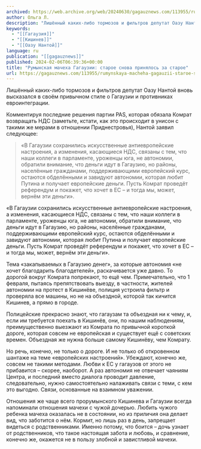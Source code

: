 ```yaml
---
archived: https://web.archive.org/web/20240630/gagauznews.com/113955/rumynskaya-macheha-gagauzii-staroe-snova-prinyalos-za-staroe.html
author: Ольга Л.
description: "Лишённый каких-либо тормозов и фильтров депутат Оазу Нантой вновь высказался в своём привычном стиле о Гагаузии и противниках евроинтеграции. Комментируя последние решения партии PAS, которая обязала Комрат возвращать НДС (заметьте, кстати, как это происходит в унисон с такими же мерами в отношении Приднестровья), Нантой заявил следующее: «В Гагаузии сохранились искусственные антиевропейские настроения, а изменения, касающиеся НДС, связаны с тем, что наши коллеги в парламенте, уроженцы юга, не автономии, обратили внимание, что деньги идут в Гагаузию, но районы, населённые гражданами, поддерживающими европейский курс, остаются обделёнными и завидуют автономии, которая любит Путина и получает европейские деньги. Пусть Комрат проведёт референдум и покажет, […]"
keywords:
  - "[[Гагаузия]]"
  - "[[Кишинев]]"
  - "[[Оазу Нантой]]"
language: ru
publication: "[[gagauznews]]"
published: 2024-02-06T06:39:36+00:00
title: "Румынская мачеха Гагаузии: старое снова принялось за старое"
url: https://gagauznews.com/113955/rumynskaya-macheha-gagauzii-staroe-snova-prinyalos-za-staroe.html
---
```


Лишённый каких-либо тормозов и фильтров депутат Оазу Нантой вновь высказался в своём привычном стиле о Гагаузии и противниках евроинтеграции.

Комментируя последние решения партии PAS, которая обязала Комрат возвращать НДС (заметьте, кстати, как это происходит в унисон с такими же мерами в отношении Приднестровья), Нантой заявил следующее:

> «В Гагаузии сохранились искусственные антиевропейские настроения, а изменения, касающиеся НДС, связаны с тем, что наши коллеги в парламенте, уроженцы юга, не автономии, обратили внимание, что деньги идут в Гагаузию, но районы, населённые гражданами, поддерживающими европейский курс, остаются обделёнными и завидуют автономии, которая любит Путина и получает европейские деньги. Пусть Комрат проведёт референдум и покажет, что хочет в ЕС – и тогда мы, может, вернём эти деньги».

«В Гагаузии сохранились искусственные антиевропейские настроения, а изменения, касающиеся НДС, связаны с тем, что наши коллеги в парламенте, уроженцы юга, не автономии, обратили внимание, что деньги идут в Гагаузию, но районы, населённые гражданами, поддерживающими европейский курс, остаются обделёнными и завидуют автономии, которая любит Путина и получает европейские деньги. Пусть Комрат проведёт референдум и покажет, что хочет в ЕС – и тогда мы, может, вернём эти деньги».

Тема «закапываемых в Гагаузию денег», за которые автономия «не хочет благодарить благодетелей», раскачивается уже давно. То дорогой вокруг Комрата попрекают, то ещё чем. Примечательно, что 1 февраля, пытаясь препятствовать выезду, в частности, жителей автономии на протест в Кишинёве, полиция устроила фильтр и проверяла все машины, но не на объездной, которой так кичится Кишинев, а прямо в городе.

Полицейские прекрасно знают, что гагаузам та объездная ни к чему, и, если им требуется поехать в Кишинёв, они, по нашим наблюдениям, преимущественно выезжают из Комрата по привычной короткой дороге, которая совсем не европейская и существует ещё с советских времен. Объездная же нужна больше самому Кишинёву, чем Комрату.

Но речь, конечно, не только о дороге. И не только об откровенном шантаже на теме «европейских настроений». Убеждают, конечно же, совсем не такими методами. Любви к ЕС у гагаузов от этого не прибавится – скорее, наоборот. А раз автономия не отвечает чаяниям Центра, и последний вместо диалога проводит давление, следовательно, нужно самостоятельно налаживать связи с теми, с кем это выгодно. Связи, основанные на взаимном уважении.

Отношения же чаще всего прорумынского Кишинева и Гагаузии всегда напоминали отношения мачехи с чужой дочерью. Любить чужого ребенка мачеха оказалась не в состоянии, но из приличия она делает вид, что заботится о нём. Кормит, но лишь раз в день, запрещает видеться с родственниками. Именно потому, что боится – дочь узнает от родственников, что такое настоящая забота и любовь, и сравнение, конечно же, окажется не в пользу злобной и завистливой мачехи.